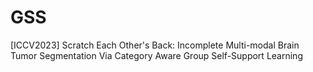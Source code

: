 # GSS
[ICCV2023] Scratch Each Other's Back: Incomplete Multi-modal Brain Tumor Segmentation Via Category Aware Group Self-Support Learning
